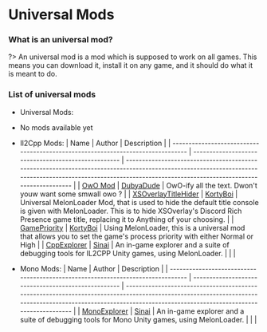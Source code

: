 # Universal Mods

### What is an universal mod?

?> An universal mod is a mod which is supposed to work on all games. This means you can download it, install it on any game, and it should do what it is meant to do.

### List of universal mods

- Universal Mods:
- No mods available yet
- Il2Cpp Mods:
  | Name | Author | Description |
  | ------------------------------------------------------------------------------- | --------------------------------------------------- | ------------------------------------------------------------------------------------------------------------------------------------------------------------------------------------------------------------- |
  | [OwO Mod](https://github.com/DubyaDude/OwO-Mod/releases) | [DubyaDude](https://github.com/DubyaDude) | OwO-ify all the text. Dwon't youw want some smwall owo ? |
  | [XSOverlayTitleHider](https://github.com/KortyBoi/XSOverlayTitleHider/releases) | [KortyBoi](https://github.com/KortyBoi) | Universal MelonLoader Mod, that is used to hide the default title console is given with MelonLoader. This is to hide XSOverlay's Discord Rich Presence game title, replacing it to Anything of your choosing. |
  | [GamePriority](https://github.com/KortyBoi/GamePriority/releases) | [KortyBoi](https://github.com/KortyBoi) | Using MelonLoader, this is a universal mod that allows you to set the game's process priority with either Normal or High |
  | [CppExplorer](https://github.com/sinai-dev/CppExplorer/releases) | [Sinai](https://github.com/sinai-dev) | An in-game explorer and a suite of debugging tools for IL2CPP Unity games, using MelonLoader. | | |

- Mono Mods:
  | Name | Author | Description |
  | ------------------------------------------------------------------------------- | --------------------------------------------------- | ------------------------------------------------------------------------------------------------------------------------------------------------------------------------------------------------------------- |
  | [MonoExplorer](https://github.com/sinai-dev/MonoExplorer/releases) | [Sinai](https://github.com/sinai-dev) | An in-game explorer and a suite of debugging tools for Mono Unity games, using MelonLoader. | | |
